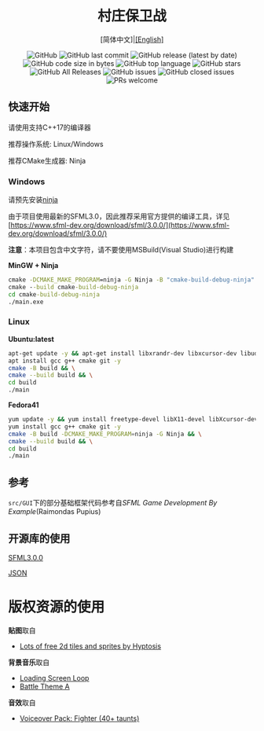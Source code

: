 <h1 align="center">村庄保卫战</h1>

<div align="center">[简体中文]|<a href="./README-en.md">[English]</a></div>

<p align="center">
  <img alt="GitHub" src="https://img.shields.io/github/license/TwinklerG/Village-Defence">
  <img alt="GitHub last commit" src="https://img.shields.io/github/last-commit/TwinklerG/Village-Defence">	
  <img alt="GitHub release (latest by date)" src="https://img.shields.io/github/v/release/TwinklerG/Village-Defence">
  <img alt="GitHub code size in bytes" src="https://img.shields.io/github/languages/code-size/TwinklerG/Village-Defence">
  <img alt="GitHub top language" src="https://img.shields.io/github/languages/top/TwinklerG/Village-Defence">
  <img alt="GitHub stars" src="https://img.shields.io/github/stars/TwinklerG/Village-Defence">
  <img alt="GitHub All Releases" src="https://img.shields.io/github/downloads/TwinklerG/Village-Defence/total">
  <img alt="GitHub issues" src="https://img.shields.io/github/issues-raw/TwinklerG/Village-Defence">
  <img alt="GitHub closed issues" src="https://img.shields.io/github/issues-closed-raw/TwinklerG/Village-Defence">
  <img alt="PRs welcome" src="https://img.shields.io/badge/PRs-welcome-brightgreen">
</p>

## 快速开始

请使用支持C++17的编译器

推荐操作系统: Linux/Windows

推荐CMake生成器: Ninja

### Windows

请预先安装[ninja](https://github.com/ninja-build/ninja/releases)

由于项目使用最新的SFML3.0，因此推荐采用官方提供的编译工具，详见[https://www.sfml-dev.org/download/sfml/3.0.0/](https://www.sfml-dev.org/download/sfml/3.0.0/)

**注意**：本项目包含中文字符，请不要使用MSBuild(Visual Studio)进行构建

**MinGW + Ninja**

```cmd
cmake -DCMAKE_MAKE_PROGRAM=ninja -G Ninja -B "cmake-build-debug-ninja"
cmake --build cmake-build-debug-ninja
cd cmake-build-debug-ninja
./main.exe
```

### Linux

**Ubuntu:latest**

```bash
apt-get update -y && apt-get install libxrandr-dev libxcursor-dev libudev-dev libopenal-dev libflac-dev libvorbis-dev libgl1-mesa-dev libegl1-mesa-dev libfreetype6-dev libxi-dev -y
apt install gcc g++ cmake git -y
cmake -B build && \
cmake --build build && \
cd build
./main
```

**Fedora41**

```bash
yum update -y && yum install freetype-devel libX11-devel libXcursor-devel libXrandr-devel mesa-libGL-devel systemd-devel openal-soft-devel libvorbis-devel libogg-devel flac-devel libxi-devel -y
yum install gcc g++ cmake git -y
cmake -B build -DCMAKE_MAKE_PROGRAM=ninja -G Ninja && \
cmake --build build && \
cd build
./main
```

## 参考

`src/GUI`下的部分基础框架代码参考自*SFML Game Development By Example*(Raimondas Pupius)

## 开源库的使用

[SFML3.0.0](https://github.com/SFML/SFML.git)

[JSON](https://github.com/nlohmann/json.git)

# 版权资源的使用

**贴图**取自

- [Lots of free 2d tiles and sprites by Hyptosis](https://opengameart.org/content/lots-of-free-2d-tiles-and-sprites-by-hyptosis)

**背景音乐**取自

- [Loading Screen Loop](https://opengameart.org/content/loading-screen-loop)
- [Battle Theme A](https://opengameart.org/content/battle-theme-a)

**音效**取自

- [Voiceover Pack: Fighter (40+ taunts)](https://opengameart.org/content/voiceover-pack-fighter-40-taunts)

